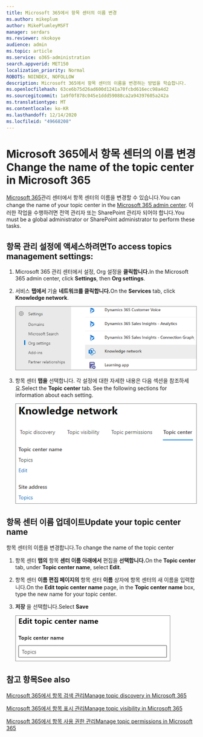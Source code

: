 ```yaml
---
title: Microsoft 365에서 항목 센터의 이름 변경
ms.author: mikeplum
author: MikePlumleyMSFT
manager: serdars
ms.reviewer: nkokoye
audience: admin
ms.topic: article
ms.service: o365-administration
search.appverid: MET150
localization_priority: Normal
ROBOTS: NOINDEX, NOFOLLOW
description: Microsoft 365에서 항목 센터의 이름을 변경하는 방법을 학습합니다.
ms.openlocfilehash: 63ce6b75d26ad600d1241a70fcbd616ecc98a4d2
ms.sourcegitcommit: 1a9f0f878c045e1ddd59088ca2a94397605a242a
ms.translationtype: MT
ms.contentlocale: ko-KR
ms.lasthandoff: 12/14/2020
ms.locfileid: "49668208"
---
```

# <a name="change-the-name-of-the-topic-center-in-microsoft-365"></a><span data-ttu-id="0cd31-103">Microsoft 365에서 항목 센터의 이름 변경</span><span class="sxs-lookup"><span data-stu-id="0cd31-103">Change the name of the topic center in Microsoft 365</span></span>

<span data-ttu-id="0cd31-104">[Microsoft 365](https://admin.microsoft.com)관리 센터에서 항목 센터의 이름을 변경할 수 있습니다.</span><span class="sxs-lookup"><span data-stu-id="0cd31-104">You can change the name of your topic center in the [Microsoft 365 admin center](https://admin.microsoft.com).</span></span> <span data-ttu-id="0cd31-105">이러한 작업을 수행하려면 전역 관리자 또는 SharePoint 관리자 되어야 합니다.</span><span class="sxs-lookup"><span data-stu-id="0cd31-105">You must be a global administrator or SharePoint administrator to perform these tasks.</span></span>

## <a name="to-access-topics-management-settings"></a><span data-ttu-id="0cd31-106">항목 관리 설정에 액세스하려면</span><span class="sxs-lookup"><span data-stu-id="0cd31-106">To access topics management settings:</span></span>

1. <span data-ttu-id="0cd31-107">Microsoft 365 관리 센터에서 설정, Org 설정을 **클릭합니다.**</span><span class="sxs-lookup"><span data-stu-id="0cd31-107">In the Microsoft 365 admin center, click **Settings**, then **Org settings**.</span></span>
2. <span data-ttu-id="0cd31-108">서비스 **탭에서** 기술 **네트워크를 클릭합니다.**</span><span class="sxs-lookup"><span data-stu-id="0cd31-108">On the **Services** tab, click **Knowledge network**.</span></span>

    ![지식에 사람 연결](../media/admin-org-knowledge-options-completed.png) 

3. <span data-ttu-id="0cd31-110">항목 센터 **탭을** 선택합니다. 각 설정에 대한 자세한 내용은 다음 섹션을 참조하세요.</span><span class="sxs-lookup"><span data-stu-id="0cd31-110">Select the **Topic center** tab. See the following sections for information about each setting.</span></span>

    ![knowledge-network-settings](../media/knowledge-network-settings-topic-center.png) 

##  <a name="update-your-topic-center-name"></a><span data-ttu-id="0cd31-112">항목 센터 이름 업데이트</span><span class="sxs-lookup"><span data-stu-id="0cd31-112">Update your topic center name</span></span>

<span data-ttu-id="0cd31-113">항목 센터의 이름을 변경합니다.</span><span class="sxs-lookup"><span data-stu-id="0cd31-113">To change the name of the topic center</span></span>

1. <span data-ttu-id="0cd31-114">항목 센터 **탭의** 항목 **센터 이름 아래에서** 편집을 **선택합니다.**</span><span class="sxs-lookup"><span data-stu-id="0cd31-114">On the **Topic center** tab, under **Topic center name**, select **Edit**.</span></span>
2. <span data-ttu-id="0cd31-115">항목 센터 **이름 편집 페이지의** 항목 센터 **이름** 상자에 항목 센터의 새 이름을 입력합니다.</span><span class="sxs-lookup"><span data-stu-id="0cd31-115">On the **Edit topic center name** page, in the **Topic center name** box, type the new name for your topic center.</span></span>
3. <span data-ttu-id="0cd31-116">**저장** 을 선택합니다.</span><span class="sxs-lookup"><span data-stu-id="0cd31-116">Select **Save**</span></span>

    ![항목 센터 이름 편집](../media/manage-topic-center-name.png)  

## <a name="see-also"></a><span data-ttu-id="0cd31-118">참고 항목</span><span class="sxs-lookup"><span data-stu-id="0cd31-118">See also</span></span>

[<span data-ttu-id="0cd31-119">Microsoft 365에서 항목 검색 관리</span><span class="sxs-lookup"><span data-stu-id="0cd31-119">Manage topic discovery in Microsoft 365</span></span>](topic-experiences-discovery.md)

[<span data-ttu-id="0cd31-120">Microsoft 365에서 항목 표시 관리</span><span class="sxs-lookup"><span data-stu-id="0cd31-120">Manage topic visibility in Microsoft 365</span></span>](topic-experiences-knowledge-rules.md)

[<span data-ttu-id="0cd31-121">Microsoft 365에서 항목 사용 권한 관리</span><span class="sxs-lookup"><span data-stu-id="0cd31-121">Manage topic permissions in Microsoft 365</span></span>](topic-experiences-user-permissions.md)
